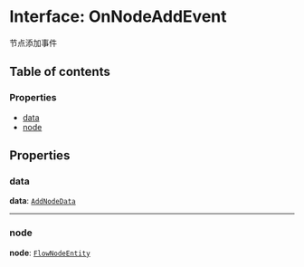 # Interface: OnNodeAddEvent

节点添加事件

## Table of contents

### Properties

* [data](/en/auto-docs/fixed-layout-editor/interfaces/OnNodeAddEvent.md#data)
* [node](/en/auto-docs/fixed-layout-editor/interfaces/OnNodeAddEvent.md#node)

## Properties

### data

**data**: [`AddNodeData`](/en/auto-docs/fixed-layout-editor/types/AddNodeData.md)

***

### node

**node**: [`FlowNodeEntity`](/en/auto-docs/fixed-layout-editor/classes/FlowNodeEntity-1.md)
